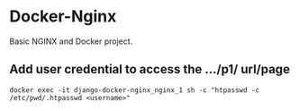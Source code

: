 # Docker-Nginx
Basic NGINX and Docker project. 

## Add user credential to access the .../p1/ url/page
```shell
docker exec -it django-docker-nginx_nginx_1 sh -c "htpasswd -c /etc/pwd/.htpasswd <username>"
```